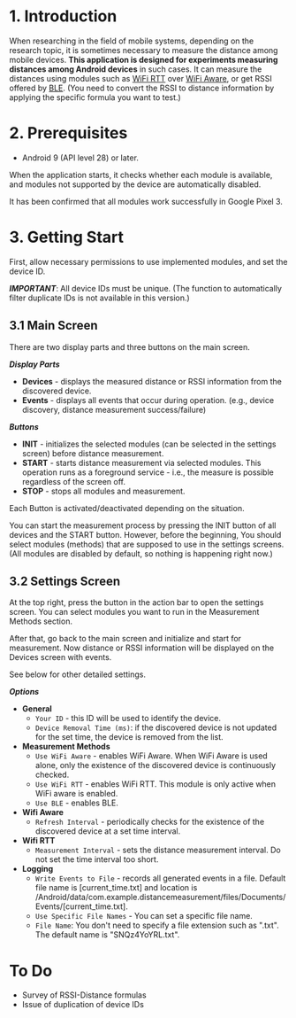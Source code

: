 # 1. Introduction

When researching in the field of mobile systems, depending on the research topic, it is sometimes necessary to measure the distance among mobile devices.
**This application is designed for experiments measuring distances among Android devices** in such cases.
It can measure the distances using modules such as [WiFi RTT][] over [WiFi Aware][], or get RSSI offered by [BLE][].
(You need to convert the RSSI to distance information by applying the specific formula you want to test.)

# 2. Prerequisites

- Android 9 (API level 28) or later.

When the application starts, it checks whether each module is available, and modules not supported by the device are automatically disabled.

It has been confirmed that all modules work successfully in Google Pixel 3.

# 3. Getting Start

First, allow necessary permissions to use implemented modules, and set the device ID.

***IMPORTANT***: All device IDs must be unique. (The function to automatically filter duplicate IDs is not available in this version.)

## 3.1 Main Screen

There are two display parts and three buttons on the main screen.

***Display Parts***
- **Devices** - displays the measured distance or RSSI information from the discovered device.
- **Events** - displays all events that occur during operation. (e.g., device discovery, distance measurement success/failure)

***Buttons***
- **INIT** - initializes the selected modules (can be selected in the settings screen) before distance measurement.
- **START** - starts distance measurement via selected modules. This operation runs as a foreground service - i.e., the measure is possible regardless of the screen off.
- **STOP** - stops all modules and measurement.

Each Button is activated/deactivated depending on the situation.

You can start the measurement process by pressing the INIT button of all devices and the START button.
However, before the beginning, You should select modules (methods) that are supposed to use in the settings screens. (All modules are disabled by default, so nothing is happening right now.)

## 3.2 Settings Screen

At the top right, press the button in the action bar to open the settings screen.
You can select modules you want to run in the Measurement Methods section.

After that, go back to the main screen and initialize and start for measurement. Now distance or RSSI information will be displayed on the Devices screen with events.

See below for other detailed settings.

***Options***
- **General**
  - `Your ID` - this ID will be used to identify the device.
  - `Device Removal Time (ms)`: if the discovered device is not updated for the set time, the device is removed from the list.
- **Measurement Methods**
  - `Use WiFi Aware` - enables WiFi Aware. When WiFi Aware is used alone, only the existence of the discovered device is continuously checked.
  - `Use WiFi RTT` - enables WiFi RTT. This module is only active when WiFi aware is enabled.
  - `Use BLE` - enables BLE.
- **Wifi Aware**
  - `Refresh Interval` - periodically checks for the existence of the discovered device at a set time interval.
- **Wifi RTT**
  - `Measurement Interval` - sets the distance measurement interval. Do not set the time interval too short.
- **Logging**
  - `Write Events to File` - records all generated events in a file. Default file name is [current_time.txt] and location is /Android/data/com.example.distancemeasurement/files/Documents/Events/[current_time.txt].
  - `Use Specific File Names` - You can set a specific file name.
  - `File Name`: You don't need to specify a file extension such as ".txt". The default name is "SNQz4YoYRL.txt".
  
# To Do

- Survey of RSSI-Distance formulas
- Issue of duplication of device IDs
 
[WiFi RTT]: https://developer.android.com/guide/topics/connectivity/wifi-rtt
[WiFi Aware]: https://developer.android.com/guide/topics/connectivity/wifi-aware
[BLE]: https://developer.android.com/guide/topics/connectivity/bluetooth-le
